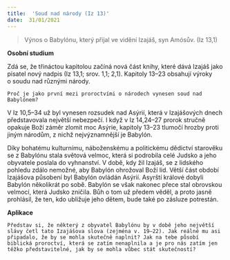 ```yaml
---
title:  'Soud nad národy (Iz 13)'
date:  31/01/2021
---
```


> <p></p>
> Výnos o Babylónu, který přijal ve vidění Izajáš, syn Amósův. (Iz 13,1)

**Osobní studium**

Zdá se, že třináctou kapitolou začíná nová část knihy, které dává Izajáš jako pisatel nový nadpis (Iz 13,1; srov. 1,1; 2,1). Kapitoly 13–23 obsahují výroky o soudu nad různými národy.

`Proč je jako první mezi proroctvími o národech vynesen soud nad Babylónem?`

V Iz 10,5–34 už byl vynesen rozsudek nad Asýrií, která v Izajášových dnech představovala největší nebezpečí. I když v Iz 14,24–27 prorok stručně opakuje Boží záměr zlomit moc Asýrie, kapitoly 13–23 tlumočí hrozby proti jiným národům, z nichž nejvýznamnější je Babylón.

Díky bohatému kulturnímu, náboženskému a politickému dědictví starověku se z Babylónu stala světová velmoc, která si podrobila celé Judsko a jeho obyvatele poslala do vyhnanství. V době, kdy žil Izajáš, se z lidského pohledu zdálo nemožné, aby Babylón ohrožoval Boží lid. Větší část období Izajášova působení byl Babylón ovládán Asýrií. Asyrští králové dobyli Babylón několikrát po sobě. Babylón se však nakonec přece stal obrovskou velmocí, která Judsko zničila. Bůh o tom už předem věděl, a proto jasně prohlásil, že ten, kdo ubližuje jeho dětem, bude také po zásluze potrestán.

**Aplikace**

`Představ si, že některý z obyvatel Babylónu by v době jeho největší slávy četl tato Izajášova slova (zejména v. 19–22). Jak reálné mu asi připadalo, že by se mohla skutečně naplnit? Jak na tebe působí biblická proroctví, která se zatím nenaplnila a je pro nás zatím jen těžko představitelné, jak by se mohla vůbec stát skutečností?`